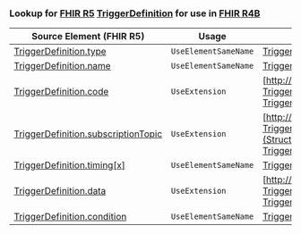 ### Lookup for [FHIR R5](https://hl7.org/fhir/R5/) [TriggerDefinition](https://hl7.org/fhir/R5/TriggerDefinition.html) for use in [FHIR R4B](https://hl7.org/fhir/R4B/)

| Source Element (FHIR R5) | Usage | Target |
| -------------- | ----- | ------ |
| [TriggerDefinition.type](https://hl7.org/fhir/R5/TriggerDefinition.html#resource) | `UseElementSameName` | [TriggerDefinition.type](https://hl7.org/fhir/R4B/TriggerDefinition.html#resource) |
| [TriggerDefinition.name](https://hl7.org/fhir/R5/TriggerDefinition.html#resource) | `UseElementSameName` | [TriggerDefinition.name](https://hl7.org/fhir/R4B/TriggerDefinition.html#resource) |
| [TriggerDefinition.code](https://hl7.org/fhir/R5/TriggerDefinition.html#resource) | `UseExtension` | [http://hl7.org/fhir/5.0/StructureDefinition/extension-TriggerDefinition.code](StructureDefinition-ext-R5-TriggerDefinition.code.html) |
| [TriggerDefinition.subscriptionTopic](https://hl7.org/fhir/R5/TriggerDefinition.html#resource) | `UseExtension` | [http://hl7.org/fhir/5.0/StructureDefinition/extension-TriggerDefinition.subscriptionTopic](StructureDefinition-ext-R5-TriggerDefinition.subscriptionTopic.html) |
| [TriggerDefinition.timing[x]](https://hl7.org/fhir/R5/TriggerDefinition.html#resource) | `UseElementSameName` | [TriggerDefinition.timing[x]](https://hl7.org/fhir/R4B/TriggerDefinition.html#resource) |
| [TriggerDefinition.data](https://hl7.org/fhir/R5/TriggerDefinition.html#resource) | `UseExtension` | [http://hl7.org/fhir/5.0/StructureDefinition/extension-TriggerDefinition.data](StructureDefinition-ext-R5-TriggerDefinition.data.html) |
| [TriggerDefinition.condition](https://hl7.org/fhir/R5/TriggerDefinition.html#resource) | `UseElementSameName` | [TriggerDefinition.condition](https://hl7.org/fhir/R4B/TriggerDefinition.html#resource) |
